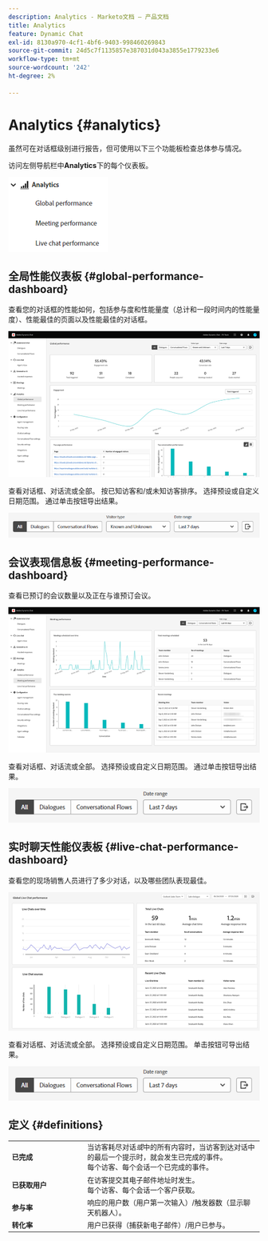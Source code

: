 ```yaml
---
description: Analytics - Marketo文档 — 产品文档
title: Analytics
feature: Dynamic Chat
exl-id: 8130a970-4cf1-4bf6-9403-998460269843
source-git-commit: 24d5c7f1135857e387031d043a3855e1779233e6
workflow-type: tm+mt
source-wordcount: '242'
ht-degree: 2%

---
```


# Analytics {#analytics}

虽然可在对话框级别进行报告，但可使用以下三个功能板检查总体参与情况。

访问左侧导航栏中&#x200B;**Analytics**&#x200B;下的每个仪表板。

![](assets/analytics-1.png)

## 全局性能仪表板 {#global-performance-dashboard}

查看您的对话框的性能如何，包括参与度和性能量度（总计和一段时间内的性能量度）、性能最佳的页面以及性能最佳的对话框。

![](assets/analytics-2.png)

查看对话框、对话流或全部。 按已知访客和/或未知访客排序。 选择预设或自定义日期范围。 通过单击按钮导出结果。

![](assets/analytics-3.png)

## 会议表现信息板 {#meeting-performance-dashboard}

查看已预订的会议数量以及正在与谁预订会议。

![](assets/analytics-4.png)

查看对话框、对话流或全部。 选择预设或自定义日期范围。 通过单击按钮导出结果。

![](assets/analytics-5.png)

## 实时聊天性能仪表板 {#live-chat-performance-dashboard}

查看您的现场销售人员进行了多少对话，以及哪些团队表现最佳。

![](assets/analytics-6.png)

查看对话框、对话流或全部。 选择预设或自定义日期范围。 单击按钮可导出结果。

![](assets/analytics-7.png)

## 定义 {#definitions}

<table>
<thead>
<tbody>
  <tr>
    <td style="width:30%"><b>已完成</b></td>
    <td>当访客耗尽对话<i>或</i>中的所有内容时，当访客到达对话中的最后一个提示时，就会发生已完成的事件。
    <br>每个访客、每个会话一个已完成的事件。</td>
  </tr>
  <tr>
    <td style="width:30%"><b>已获取用户</b></td>
    <td>在访客提交其电子邮件地址时发生。
    <br>每个访客、每个会话一个客户获取。</td>
  </tr>
  <tr>
    <td style="width:30%"><b>参与率</b></td>
    <td>响应的用户数（用户第一次输入）/触发器数（显示聊天机器人）。</td>
  </tr>
  <tr>
    <td style="width:30%"><b>转化率</b></td>
    <td>用户已获得（捕获新电子邮件）/用户已参与。</td>
  </tr>
</tbody>
</table>
